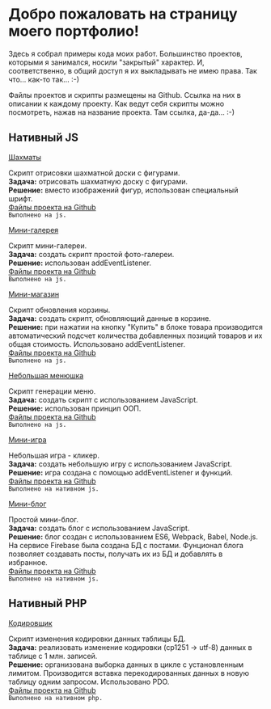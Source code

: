 # Добро пожаловать на страницу моего портфолио!  

Здесь я собрал примеры кода моих работ. Большинство проектов, которыми я занимался, носили "закрытый" характер. И, соответственно, в общий доступ я их выкладывать не имею права. Так что... как-то так... :-)  

Файлы проектов и скрипты размещены на Github. Ссылка на них в описании к каждому проекту. Как ведут себя скрипты можно посмотреть, нажав на название проекта. Там ссылка, да-да... :-)

## Нативный JS

[Шахматы](https://xiolog.github.io/portfolio/js/chess)

Скрипт отрисовки шахматной доски с фигурами.  
**Задача:** отрисовать шахматную доску с фигурами.  
**Решение:** вместо изображений фигур, использован специальный шрифт.  
[Файлы проекта на Github](https://github.com/XIOLog/portfolio/tree/master/js/chess)  
`Выполнено на js.`

[Мини-галерея](https://xiolog.github.io/portfolio/js/mini-gallery)

Скрипт мини-галереи.  
**Задача:** создать скрипт простой фото-галереи.  
**Решение:** использован addEventListener.  
[Файлы проекта на Github](https://github.com/XIOLog/portfolio/tree/master/js/mini-gallery)  
`Выполнено на js.`

[Мини-магазин](https://xiolog.github.io/portfolio/js/mini-market)

Скрипт обновления корзины.  
**Задача:** создать скрипт, обновляющий данные в корзине.  
**Решение:** при нажатии на кнопку "Купить" в блоке товара производится автоматический подсчет количества добавленных позиций товаров и их общая стоимость. Использовано addEventListener.  
[Файлы проекта на Github](https://github.com/XIOLog/portfolio/tree/master/js/mini-market)  
`Выполнено на js.`

[Небольшая менюшка](https://xiolog.github.io/portfolio/js/menu)

Скрипт генерации меню.  
**Задача:** создать скрипт с использованием JavaScript.  
**Решение:** использован принцип ООП.  
[Файлы проекта на Github](https://github.com/XIOLog/portfolio/tree/master/js/menu)  
`Выполнено на js.`

[Мини-игра](https://xiolog.github.io/portfolio/js/mini-game)

Небольшая игра - кликер.  
**Задача:** создать небольшую игру с использованием JavaScript.  
**Решение:** игра создана с помощью addEventListener и функций.  
[Файлы проекта на Github](https://github.com/XIOLog/portfolio/tree/master/js/mini-game)  
`Выполнено на нативном js.`

[Мини-блог](https://mini-blog-js.firebaseapp.com/)

Простой мини-блог.  
**Задача:** создать блог с использованием JavaScript.  
**Решение:** блог создан с использованием ES6, Webpack, Babel, Node.js. На сервисе Firebase была создана БД с постами. Фунционал блога позволяет создавать посты, получать их из БД и добавлять в избранное.  
[Файлы проекта на Github](https://github.com/XIOLog/portfolio/tree/master/js/mini-blog)  
`Выполнено на нативном js.`

## Нативный PHP

[Кодировщик](https://xiolog.github.io/portfolio/php/encoding)

Скрипт изменения кодировки данных таблицы БД.  
**Задача:** реализовать изменение кодировки (cp1251 -> utf-8) данных в таблице с 1 млн. записей.  
**Решение:** организована выборка данных в цикле с установленным лимитом. Производится вставка перекодированных данных в новую таблицу одним запросом. Использовано PDO.  
[Файлы проекта на Github](https://github.com/XIOLog/portfolio/tree/master/php/encoding)  
`Выполнено на нативном php.`